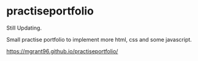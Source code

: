 # practiseportfolio

Still Updating.

Small practise portfolio to implement more html, css and some javascript.

https://mgrant96.github.io/practiseportfolio/
